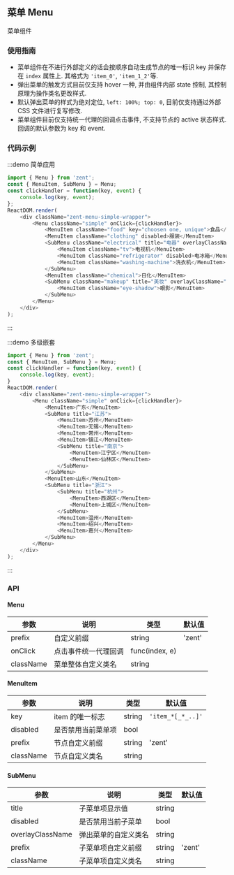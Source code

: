 ## 菜单 Menu

菜单组件

### 使用指南

-  菜单组件在不进行外部定义的话会按顺序自动生成节点的唯一标识 key 并保存在 `index` 属性上. 其格式为 `'item_0'`, `'item_1_2'`等.
-  弹出菜单的触发方式目前仅支持 hover 一种, 并由组件内部 state 控制, 其控制原理为操作类名更改样式.
-  默认弹出菜单的样式为绝对定位, `left: 100%; top: 0`, 目前仅支持通过外部 CSS 文件进行复写修改.
-  菜单组件目前仅支持统一代理的回调点击事件, 不支持节点的 active 状态样式. 回调的默认参数为 key 和 event.

### 代码示例

:::demo 简单应用
```js
import { Menu } from 'zent';
const { MenuItem, SubMenu } = Menu;
const clickHandler = function(key, event) {
	console.log(key, event);
};
ReactDOM.render(
	<div className="zent-menu-simple-wrapper">
		<Menu className="simple" onClick={clickHandler}>
			<MenuItem className="food" key="choosen one, unique">食品</MenuItem>
			<MenuItem className="clothing" disabled>服装</MenuItem>
			<SubMenu className="electrical" title="电器" overlayClassName="electrical-sub">
				<MenuItem className="tv">电视机</MenuItem>
				<MenuItem className="refrigerator" disabled>电冰箱</MenuItem>
				<MenuItem className="washing-machine">洗衣机</MenuItem>
			</SubMenu>
			<MenuItem className="chemical">日化</MenuItem>
			<SubMenu className="makeup" title="美妆" overlayClassName="makeup-sub" disabled>
				<MenuItem className="eye-shadow">眼影</MenuItem>
			</SubMenu>
		</Menu>
	</div>
);
```
:::

:::demo 多级嵌套
```js
import { Menu } from 'zent';
const { MenuItem, SubMenu } = Menu;
const clickHandler = function(key, event) {
	console.log(key, event);
}
ReactDOM.render(
	<div className="zent-menu-simple-wrapper">
		<Menu className="simple" onClick={clickHandler}>
			<MenuItem>广东</MenuItem>
			<SubMenu title="江苏">
				<MenuItem>苏州</MenuItem>
				<MenuItem>无锡</MenuItem>
				<MenuItem>常州</MenuItem>
				<MenuItem>镇江</MenuItem>
				<SubMenu title="南京">
					<MenuItem>江宁区</MenuItem>
					<MenuItem>仙林区</MenuItem>
				</SubMenu>
			</SubMenu>
			<MenuItem>山东</MenuItem>
			<SubMenu title="浙江">
				<SubMenu title="杭州">
					<MenuItem>西湖区</MenuItem>
					<MenuItem>上城区</MenuItem>
				</SubMenu>
				<MenuItem>温州</MenuItem>
				<MenuItem>绍兴</MenuItem>
				<MenuItem>嘉兴</MenuItem>
			</SubMenu>
		</Menu>
	</div>
);
```
:::

### API

#### Menu

| 参数 | 说明 | 类型 | 默认值 |
|------|------|------|--------|
| prefix | 自定义前缀 | string | 'zent' |
| onClick | 点击事件统一代理回调 | func(index, e) |  |
| className | 菜单整体自定义类名 | string |  |

#### MenuItem
| 参数 | 说明 | 类型 | 默认值 |
|------|------|------|--------|
| key | item 的唯一标志 | string | `'item_*[_*_..]'` |
| disabled | 是否禁用当前菜单项 | bool |  |
| prefix | 节点自定义前缀 | string | 'zent' |
| className | 节点自定义类名 | string |  |


#### SubMenu
| 参数 | 说明 | 类型 | 默认值 |
|------|------|------|--------|
| title | 子菜单项显示值 | string |  |
| disabled | 是否禁用当前子菜单 | bool |  |
| overlayClassName | 弹出菜单的自定义类名 | string |  |
| prefix | 子菜单项自定义前缀 | string | 'zent' |
| className | 子菜单项自定义类名 | string |  |
